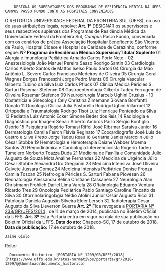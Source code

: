         DESIGNA OS SUPERVISORES DOS PROGRAMAS DE RESIDÊNCIA MÉDICA DA UFFS CAMPUS PASSO FUNDO JUNTO AS HOSPITAIS CONVENIADOS  

 O REITOR DA UNIVERSIDADE FEDERAL DA FRONTEIRA SUL (UFFS), no uso de suas atribuições legais, resolve:   **Art. 1º** DESIGNAR os supervisores e seus respectivos suplentes dos Programas de Residência Médica da Universidade Federal da Fronteira Sul, *Campus* Passo Fundo, conveniada com os cenários de prática Associação Hospitalar Beneficente São Vicente de Paulo, Hospital Cidade e Hospital de Caridade de Carazinho, conforme segue:     **Nº**    **Programa de Residência Médica**    **Supervisor/Titular**    **Suplente**      01   Alergia e Imunologia Pediátrica   Arnaldo Carlos Porto Neto   -     02   Anestesiologia   João Manuel Pereira Sasso   Rodrigo Santin     03   Cardiologia   Carlos Alberto Santos de Mattos   Iselso Paulo Sartori     04   Cirurgia da Mão   Antônio L. Severo   Carlos Francisco Medeiros de Oliveira     05   Cirurgia Geral   Wagnes Borges Franceschi   Jorge Pedro Mentz     06   Cirurgia Vascular   Gilberto Tubino da Silva   Luiz Carlos Pfluck     07   Clínica Médica   Péricles S. Sarturi   Rosemar Stefenon     08   Gastroenterologia   Gilberto Tadeu Ferrugem de Oliveira   Rosemar Stefenon     09   Neurocirurgia   Marcelo Ughini Crusius   -     10   Obstetrícia e Ginecologia   Cely Christina Zimemann   Giovana Bonfantti Donato     11   Oncologia Clínica   Julia Pastorello   Rodrigo Ughini Villarroel     12   Ortopedia e Traumatologia   Rodrigo Tisot   Luiz Henrique Penteado da Silva     13   Pediatria   Luiz Antonio Ecker   Simone Beder dos Reis     14   Radiologia e Diagnóstico por Imagem   Senair Alberto Ambros   Paulo Sérgio Bonfiglio Osório     15   Psiquiatria   Rogério Tomasi Riffel   José Ribamar Saraiva Junior     16   Dermatologia   Camila Ferron   Flávia Reginato     17   Ecocardiografia   José Luis de Castro e Silva Pretto   Jorge Tadeu Reali     18   Geriatria   Daniel Marcolin   Júlio César Stobbe     19   Hematologia e Hemoterapia   Daiane Webber   Moema Santos     20   Hemodinâmica e Cardiologia Intervencionista   Rogerio Tadeu Tumelero   Norberto Toazza Duda     21   Medicina de Família e Comunidade   Julio Augusto de Souza Mota   Analine Fernandes     22   Medicina de Urgência   Júlio César Stobbe   Alexandra Oro Gregianin     23   Medicina Intensiva   José Oliveira Calvete   Jussara Gomez     24   Medicina Intensiva Pediátrica   Denise Fronza   Camila Toscan     25   Nefrologia   Péricles S. Sarturi   Fabiana Piovesan     26   Neonatologia   Alessandra Belina   Cristiane Cassanelo     27   Neurologia   Alan Christmann Frohlich   Daniel Lima Varela     28   Oftalmologia   Eduardo Ventura   Ricardo Tres     29   Oncologia Pediátrica   Pablo Santiago   Caroline Fincatto da Silva     30   Otorrinolaringologia   Nédio Atolini Júnior   César Augusto Ricci     31   Patologia   Daniela Augustin Silveira   Elder Lersch     32   Radioterapia   Cesar Augusto da Silva   Lieverson Guerra       **Art. 2º** Fica revogada a [PORTARIA Nº 238/GR/UFFS/2014](https://www.uffs.edu.br/atos-normativos/portaria/gr/2014-0238)  , de 11 de março de 2014, publicada no Boletim Oficial da UFFS.   **Art. 3º** Esta Portaria entra em vigor na data de sua publicação no Boletim Oficial da UFFS.      **Data do ato:** Chapecó-SC, 17 de outubro de 2018.   
 **Data de publicação:**  17 de outubro de 2018. 

    Jaime Giolo   
 Reitor 

      Documento Histórico  [PORTARIA Nº 1209/GR/UFFS/2018](https://www.uffs.edu.br/atos-normativos/portaria/gr/2018-1209/@@download/documento_historico)     
      